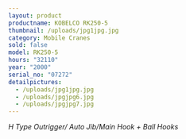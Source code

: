 ```yaml
---
layout: product
productname: KOBELCO RK250-5
thumbnail: /uploads/jpg1jpg.jpg
category: Mobile Cranes
sold: false
model: RK250-5
hours: "32110"
year: "2000"
serial_no: "07272"
detailpictures:
  - /uploads/jpg1jpg.jpg
  - /uploads/jpgjpg6.jpg
  - /uploads/jpgjpg7.jpg
---
```

*H Type Outrigger/ Auto Jib/Main Hook + Ball Hooks*